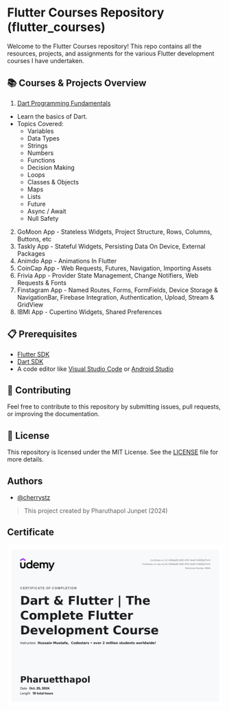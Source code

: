 # Flutter Courses Repository (flutter_courses)

Welcome to the Flutter Courses repository! This repo contains all the resources, projects, and assignments for the various Flutter development courses I have undertaken.




## 📚 Courses & Projects Overview

1. [Dart Programming Fundamentals](https://github.com/cherrystz/flutter_courses/tree/main/Dart%20Programming%20Fundamentals)

- Learn the basics of Dart.
- Topics Covered:
    - Variables
    - Data Types
    - Strings
    - Numbers
    - Functions
    - Decision Making
    - Loops
    - Classes & Objects
    - Maps
    - Lists
    - Future
    - Async / Await
    - Null Safety

2. GoMoon App - Stateless Widgets, Project Structure, Rows, Columns, Buttons, etc
3. Taskly App - Stateful Widgets, Persisting Data On Device, External Packages
4. Animdo App - Animations In Flutter
5. CoinCap App - Web Requests, Futures, Navigation, Importing Assets
6. Frivia App - Provider State Management, Change Notifiers, Web Requests & Fonts
7. Finstagram App - Named Routes, Forms, FormFields, Device Storage & NavigationBar, Firebase Integration, Authentication, Upload, Stream & GridView
8. IBMI App - Cupertino Widgets, Shared Preferences

## 📋 Prerequisites
- [Flutter SDK](https://flutter.dev/)
- [Dart SDK](https://dart.dev/get-dart)
- A code editor like [Visual Studio Code](https://code.visualstudio.com/) or [Android Studio](https://developer.android.com/studio)
## 🤝 Contributing

Feel free to contribute to this repository by submitting issues, pull requests, or improving the documentation.


## 📝 License

This repository is licensed under the MIT License. See the [LICENSE](https://choosealicense.com/licenses/mit/) file for more details.


## Authors

- [@cherrystz](https://www.github.com/cherrystz)

> This project created by Pharuthapol Junpet (2024)

## Certificate

<div>
<img src="https://github.com/cherrystz/flutter_courses/blob/main/previews/UC-5169ab89-202f-4761-9e48-7c8952a77e14.jpg" alt="feed example" width="600">
</div>
</p>